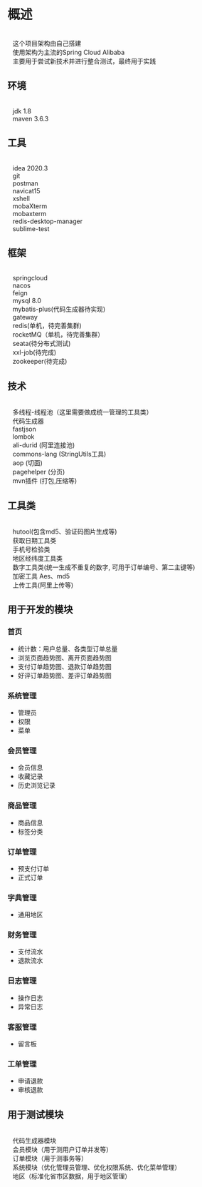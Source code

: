 # 概述
<br/>&nbsp;&nbsp; 这个项目架构由自己搭建
<br/>&nbsp;&nbsp; 使用架构为主流的Spring Cloud Alibaba
<br/>&nbsp;&nbsp; 主要用于尝试新技术并进行整合测试，最终用于实践

## 环境
<br/>&nbsp;&nbsp; jdk 1.8
<br/>&nbsp;&nbsp; maven 3.6.3
    

## 工具
<br/>&nbsp;&nbsp; idea 2020.3
<br/>&nbsp;&nbsp; git
<br/>&nbsp;&nbsp; postman
<br/>&nbsp;&nbsp; navicat15
<br/>&nbsp;&nbsp; xshell
<br/>&nbsp;&nbsp; mobaXterm
<br/>&nbsp;&nbsp; mobaxterm
<br/>&nbsp;&nbsp; redis-desktop-manager
<br/>&nbsp;&nbsp; sublime-test
    
## 框架
<br/>&nbsp;&nbsp; springcloud 
<br/>&nbsp;&nbsp; nacos
<br/>&nbsp;&nbsp; feign
<br/>&nbsp;&nbsp; mysql 8.0
<br/>&nbsp;&nbsp; mybatis-plus(代码生成器待实现)
<br/>&nbsp;&nbsp; gateway
<br/>&nbsp;&nbsp; redis(单机，待完善集群)
<br/>&nbsp;&nbsp; rocketMQ（单机，待完善集群）
<br/>&nbsp;&nbsp; seata(待分布式测试)
<br/>&nbsp;&nbsp; xxl-job(待完成)
<br/>&nbsp;&nbsp; zookeeper(待完成)
    
## 技术
<br/>&nbsp;&nbsp; 多线程-线程池（这里需要做成统一管理的工具类）
<br/>&nbsp;&nbsp; 代码生成器
<br/>&nbsp;&nbsp; fastjson
<br/>&nbsp;&nbsp; lombok
<br/>&nbsp;&nbsp; ali-durid     (阿里连接池)
<br/>&nbsp;&nbsp; commons-lang  (StringUtils工具)
<br/>&nbsp;&nbsp; aop           (切面)
<br/>&nbsp;&nbsp; pagehelper    (分页)
<br/>&nbsp;&nbsp; mvn插件       (打包,压缩等)
    
## 工具类
<br/>&nbsp;&nbsp; hutool(包含md5、验证码图片生成等)
<br/>&nbsp;&nbsp; 获取日期工具类
<br/>&nbsp;&nbsp; 手机号检验类
<br/>&nbsp;&nbsp; 地区经纬度工具类
<br/>&nbsp;&nbsp; 数字工具类(统一生成不重复的数字, 可用于订单编号、第二主键等)
<br/>&nbsp;&nbsp; 加密工具 Aes、md5
<br/>&nbsp;&nbsp; 上传工具(阿里上传等)

## 用于开发的模块
### 首页
- 统计数：用户总量、各类型订单总量
- 浏览页面趋势图、离开页面趋势图
- 支付订单趋势图、退款订单趋势图
- 好评订单趋势图、差评订单趋势图

### 系统管理
- 管理员
- 权限
- 菜单

### 会员管理
- 会员信息
- 收藏记录
- 历史浏览记录

### 商品管理
- 商品信息
- 标签分类

### 订单管理
- 预支付订单
- 正式订单

### 字典管理
- 通用地区

### 财务管理
- 支付流水
- 退款流水

### 日志管理
- 操作日志
- 异常日志

### 客服管理
- 留言板

### 工单管理
- 申请退款
- 审核退款


## 用于测试模块
<br/>&nbsp;&nbsp; 代码生成器模块
<br/>&nbsp;&nbsp; 会员模块（用于测用户订单并发等）
<br/>&nbsp;&nbsp; 订单模块（用于测事务等）
<br/>&nbsp;&nbsp; 系统模块（优化管理员管理、优化权限系统、优化菜单管理）
<br/>&nbsp;&nbsp; 地区（标准化省市区数据，用于地区管理）
    

